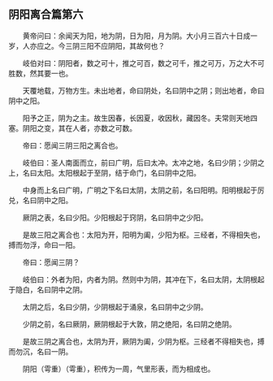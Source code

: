 ## 阴阳离合篇第六


&emsp;&emsp;黄帝问曰：余闻天为阳，地为阴，日为阳，月为阴。大小月三百六十日成一岁，人亦应之。今三阴三阳不应阴阳，其故何也？

&emsp;&emsp;岐伯对曰：阴阳者，数之可十，推之可百，数之可千，推之可万，万之大不可胜数，然其要一也。

&emsp;&emsp;天覆地载，万物方生。未出地者，命曰阴处，名曰阴中之阴；则出地者，命曰阴中之阳。

&emsp;&emsp;阳予之正，阴为之主。故生因春，长因夏，收因秋，藏因冬。夫常则天地四塞。阴阳之变，其在人者，亦数之可数。

&emsp;&emsp;帝曰：愿闻三阴三阳之离合也。

&emsp;&emsp;岐伯曰：圣人南面而立，前曰广明，后曰太冲。太冲之地，名曰少阴；少阴之上，名曰太阳。太阳根起于至阴，结于命门，名曰阴中之阳。

&emsp;&emsp;中身而上名曰广明，广明之下名曰太阴，太阴之前，名曰阳明。阳明根起于厉兑，名曰阴中之阳。

&emsp;&emsp;厥阴之表，名曰少阳。少阳根起于窍阴，名曰阴中之少阳。

&emsp;&emsp;是故三阳之离合也：太阳为开，阳明为阖，少阳为枢。三经者，不得相失也，搏而勿浮，命曰一阳。

&emsp;&emsp;帝曰：愿闻三阴？

&emsp;&emsp;岐伯曰：外者为阳，内者为阴。然则中为阴，其冲在下，名曰太阴，太阴根起于隐白，名曰阴中之阴。

&emsp;&emsp;太阴之后，名曰少阴，少阴根起于涌泉，名曰阴中之少阴。

&emsp;&emsp;少阴之前，名曰厥阴，厥阴根起于大敦，阴之绝阳，名曰阴之绝阴。

&emsp;&emsp;是故三阴之离合也，太阴为开，厥阴为阖，少阴为枢。三经者不得相失也，搏而勿沉，名曰一阴。

&emsp;&emsp;阴阳（雩重）（雩重），积传为一周，气里形表，而为相成也。

